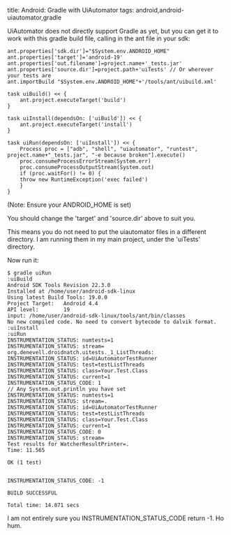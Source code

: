 title: Android: Gradle with UiAutomator
tags: android,android-uiautomator,gradle

UiAutomator does not directly support Gradle as yet, but you can get it to work with this gradle build file, calling in the ant file in your sdk:

	ant.properties['sdk.dir']="$System.env.ANDROID_HOME"
	ant.properties['target']='android-19'
	ant.properties['out.filename']=project.name+'_tests.jar'
	ant.properties['source.dir']=project.path+'uiTests' // Or wherever your tests are
	ant.importBuild "$System.env.ANDROID_HOME"+'/tools/ant/uibuild.xml'

	task uiBuild() << {
		ant.project.executeTarget('build')
	}

	task uiInstall(dependsOn: ['uiBuild']) << {
		ant.project.executeTarget('install')
	}

	task uiRun(dependsOn: ['uiInstall']) << {
	    Process proc = ["adb", "shell", "uiautomator", "runtest", project.name+"_tests.jar", "-e because broken"].execute()
	    proc.consumeProcessErrorStream(System.err)
	    proc.consumeProcessOutputStream(System.out)
	    if (proc.waitFor() != 0) {
		throw new RuntimeException('exec failed')
	    }
	}

(Note: Ensure your ANDROID_HOME is set)

You should change the 'target' and 'source.dir' above to suit you.

This means you do not need to put the uiautomator files in a different directory. I am running them in my main project, under the 'uiTests' directory.

Now run it:

	$ gradle uiRun
	:uiBuild
	Android SDK Tools Revision 22.3.0
	Installed at /home/user/android-sdk-linux
	Using latest Build Tools: 19.0.0
	Project Target:   Android 4.4
	API level:        19
	input: /home/user/android-sdk-linux/tools/ant/bin/classes
	No new compiled code. No need to convert bytecode to dalvik format.
	:uiInstall
	:uiRun
	INSTRUMENTATION_STATUS: numtests=1
	INSTRUMENTATION_STATUS: stream=
	org.denevell.droidnatch.uitests._1_ListThreads:
	INSTRUMENTATION_STATUS: id=UiAutomatorTestRunner
	INSTRUMENTATION_STATUS: test=testListThreads
	INSTRUMENTATION_STATUS: class=Your.Test.Class
	INSTRUMENTATION_STATUS: current=1
	INSTRUMENTATION_STATUS_CODE: 1
	// Any System.out.println you have set
	INSTRUMENTATION_STATUS: numtests=1
	INSTRUMENTATION_STATUS: stream=.
	INSTRUMENTATION_STATUS: id=UiAutomatorTestRunner
	INSTRUMENTATION_STATUS: test=testListThreads
	INSTRUMENTATION_STATUS: class=Your.Test.Class
	INSTRUMENTATION_STATUS: current=1
	INSTRUMENTATION_STATUS_CODE: 0
	INSTRUMENTATION_STATUS: stream=
	Test results for WatcherResultPrinter=.
	Time: 11.565

	OK (1 test)


	INSTRUMENTATION_STATUS_CODE: -1

	BUILD SUCCESSFUL

	Total time: 14.871 secs

I am not entirely sure you INSTRUMENTATION_STATUS_CODE return -1. Ho hum.
